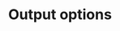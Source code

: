 ---
title: Output options
keywords: settings config configuration
sidebar: 3dfier_sidebar
permalink: output_options.html
---